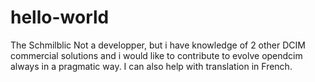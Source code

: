# hello-world
The Schmilblic
Not a developper, but i have knowledge of 2 other DCIM commercial solutions and i would like to contribute to evolve opendcim always in a pragmatic way. I can also help with translation in French.
